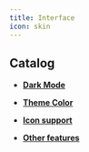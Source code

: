 ```yaml
---
title: Interface
icon: skin
---
```


## Catalog

- [**Dark Mode**](dark-mode.md)

- [**Theme Color**](theme-color.md)

- [**Icon support**](icon.md)

- [**Other features**](others.md)
